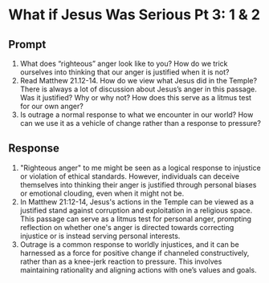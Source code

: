 # What if Jesus Was Serious Pt 3: 1 & 2

## Prompt

1. What does “righteous” anger look like to you? How do we trick ourselves into thinking that our anger is justified when it is not?  
2. Read Matthew 21.12-14. How do we view what Jesus did in the Temple? There is always a lot of discussion about Jesus’s anger in this passage. Was it justified? Why or why not? How does this serve as a litmus test for our own anger?  
3. Is outrage a normal response to what we encounter in our world? How can we use it as a vehicle of change rather than a response to pressure?  

## Response

1. "Righteous anger" to me might be seen as a logical response to injustice or violation of ethical standards. However, individuals can deceive themselves into thinking their anger is justified through personal biases or emotional clouding, even when it might not be.
2. In Matthew 21:12-14, Jesus's actions in the Temple can be viewed as a justified stand against corruption and exploitation in a religious space. This passage can serve as a litmus test for personal anger, prompting reflection on whether one's anger is directed towards correcting injustice or is instead serving personal interests.
3. Outrage is a common response to worldly injustices, and it can be harnessed as a force for positive change if channeled constructively, rather than as a knee-jerk reaction to pressure. This involves maintaining rationality and aligning actions with one’s values and goals.